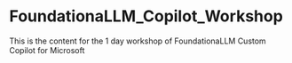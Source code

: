 # FoundationaLLM_Copilot_Workshop
This is the content for the 1 day workshop of FoundationaLLM Custom Copilot for Microsoft
